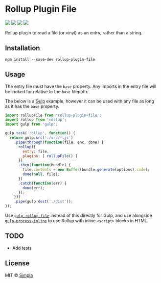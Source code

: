 # Rollup Plugin File
[![][npm-badge]][npm-url] [![][travis-badge]][travis-url] [![][npmdeps-badge]][npmdeps-url] [![][npmdevdeps-badge]][npmdevdeps-url]


Rollup plugin to read a file (or vinyl) as an entry, rather than a string.

## Installation
```shell
npm install --save-dev rollup-plugin-file
```

## Usage
The entry file must have the `base` property. Any imports in the entry file will be looked for relative to the `base` filepath.

The below is a [Gulp][gulp] example, however it can be used with any file as long as it has the `base` property.

```js
import rollupFile from 'rollup-plugin-file';
import rollup from 'rollup';
import gulp from 'gulp';

gulp.task('rollup', function() {
  return gulp.src('./src/*.js')
    .pipe(through(function(file, enc, done) {
      rollup({
        entry: file,
        plugins: [ rollupFile() ]
      })
      .then(function(bundle) {
        file.contents = new Buffer(bundle.generate(options).code);
        done(null, file);
      })
      .catch(function(err) {
        done(err);
      });
    }))
    .pipe(gulp.dest('./dist'));
});
```

Use [`gulp-rollup-file`][gulp-rollup-file]
instead of this directly for Gulp, and use alongside [`gulp-process-inline`][gulp-process-inline] to use Rollup with inline `<script>` blocks in HTML.

## TODO
- Add tests

## License

MIT © [Simpla](https://simpla.io)


[npm-badge]: https://img.shields.io/npm/v/rollup-plugin-file.svg
[npm-url]: https://npmjs.org/package/rollup-plugin-file
[travis-badge]: https://img.shields.io/travis/simplaio/rollup-plugin-file.svg
[travis-url]: https://travis-ci.org/simplaio/rollup-plugin-file
[npmdeps-badge]: https://img.shields.io/david/simplaio/rollup-plugin-file.svg
[npmdeps-url]: https://david-dm.org/simplaio/rollup-plugin-file
[npmdevdeps-badge]: https://img.shields.io/david/dev/simplaio/rollup-plugin-file.svg?theme=shields.io
[npmdevdeps-url]: https://david-dm.org/simplaio/rollup-plugin-file#info=devDependencies
[gulp]: http://gulpjs.com/
[gulp-rollup-file]: https://github.com/simplaio/gulp-rollup-file
[gulp-process-inline]: https://github.com/simplaio/gulp-process-inline
